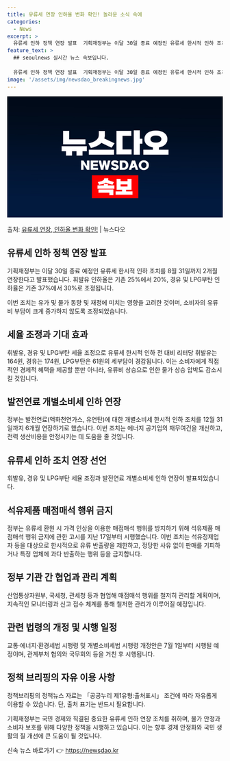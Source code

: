 ```yaml
---
title: 유류세 연장 인하율 변화 확인! 놀라운 소식 속에
categories:
  - News
excerpt: >
  유류세 인하 정책 연장 발표  기획재정부는 이달 30일 종료 예정인 유류세 한시적 인하 조치를 8월 31일까…
feature_text: >
  ## seoulnews 실시간 뉴스 속보입니다.

  유류세 인하 정책 연장 발표  기획재정부는 이달 30일 종료 예정인 유류세 한시적 인하 조치를 8월 31일까…
image: '/assets/img/newsdao_breakingnews.jpg'
---
```


![뉴스다오 속보](/assets/img/newsdao_breakingnews.jpg)

<p>출처: <a href="https://newsdao.kr/4294" rel="dofollow">유류세 연장, 인하율 변화 확인!</a> | 뉴스다오</p>

<h2 data-ke-size="size26">유류세 인하 정책 연장 발표</h2>
<p data-ke-size="size16">기획재정부는 이달 30일 종료 예정인 유류세 한시적 인하 조치를 8월 31일까지 2개월 연장한다고 발표했습니다. 휘발유 인하율은 기존 25%에서 20%, 경유 및 LPG부탄 인하율은 기존 37%에서 30%로 조정됩니다.</p>
<p data-ke-size="size16">이번 조치는 유가 및 물가 동향 및 재정에 미치는 영향을 고려한 것이며, 소비자의 유류비 부담이 크게 증가하지 않도록 조정되었습니다.</p>

<h2 data-ke-size="size26">세율 조정과 기대 효과</h2>
<p data-ke-size="size16">휘발유, 경유 및 LPG부탄 세율 조정으로 유류세 한시적 인하 전 대비 리터당 휘발유는 164원, 경유는 174원, LPG부탄은 61원의 세부담이 경감됩니다. 이는 소비자에게 직접적인 경제적 혜택을 제공할 뿐만 아니라, 유류비 상승으로 인한 물가 상승 압박도 감소시킬 것입니다.</p>

<h2 data-ke-size="size26">발전연료 개별소비세 인하 연장</h2>
<p data-ke-size="size16">정부는 발전연료(액화천연가스, 유연탄)에 대한 개별소비세 한시적 인하 조치를 12월 31일까지 6개월 연장하기로 했습니다. 이번 조치는 에너지 공기업의 재무여건을 개선하고, 전력 생산비용을 안정시키는 데 도움을 줄 것입니다.</p>

<h2 data-ke-size="size26">유류세 인하 조치 연장 선언</h2>
<p data-ke-size="size16">휘발유, 경유 및 LPG부탄 세율 조정과 발전연료 개별소비세 인하 연장이 발표되었습니다.</p>

<h2 data-ke-size="size26">석유제품 매점매석 행위 금지</h2>
<p data-ke-size="size16">정부는 유류세 환원 시 가격 인상을 이용한 매점매석 행위를 방지하기 위해 석유제품 매점매석 행위 금지에 관한 고시를 지난 17일부터 시행했습니다. 이번 조치는 석유정제업자 등을 대상으로 한시적으로 유류 반출량을 제한하고, 정당한 사유 없이 판매를 기피하거나 특정 업체에 과다 반출하는 행위 등을 금지합니다.</p>

<h2 data-ke-size="size26">정부 기관 간 협업과 관리 계획</h2>
<p data-ke-size="size16">산업통상자원부, 국세청, 관세청 등과 협업해 매점매석 행위를 철저히 관리할 계획이며, 지속적인 모니터링과 신고 접수 체계를 통해 철저한 관리가 이루어질 예정입니다.</p>

<h2 data-ke-size="size26">관련 법령의 개정 및 시행 일정</h2>
<p data-ke-size="size16">교통·에너지·환경세법 시행령 및 개별소비세법 시행령 개정안은 7월 1일부터 시행될 예정이며, 관계부처 협의와 국무회의 등을 거친 후 시행됩니다.</p>

<h2 data-ke-size="size26">정책 브리핑의 자유 이용 사항</h2>
<p data-ke-size="size16">정책브리핑의 정책뉴스 자료는 「공공누리 제1유형:출처표시」 조건에 따라 자유롭게 이용할 수 있습니다. 단, 출처 표기는 반드시 필요합니다.</p>
<p data-ke-size="size16">기획재정부는 국민 경제와 직결된 중요한 유류세 인하 연장 조치를 취하며, 물가 안정과 소비자 보호를 위해 다양한 정책을 시행하고 있습니다. 이는 향후 경제 안정화와 국민 생활의 질 개선에 큰 도움이 될 것입니다.</p> 

신속 뉴스 바로가기 👉 <a href="https://newsdao.kr" rel="dofollow">https://newsdao.kr</a>



